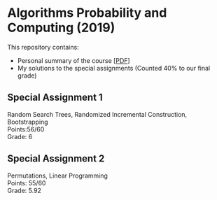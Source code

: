 # Algorithms Probability and Computing (2019)
This repository contains:
- Personal summary of the course [[PDF](https://github.com/municola/algorithms-probability-and-computing/blob/master/APC_ZS.pdf)]
- My solutions to the special assignments (Counted 40% to our final grade)

## Special Assignment 1
Random Search Trees, Randomized Incremental Construction, Bootstrapping<br />
Points:56/60<br />
Grade: 6<br />

## Special Assignment 2
Permutations,  Linear Programming<br />
Points: 55/60<br />
Grade: 5.92<br />

